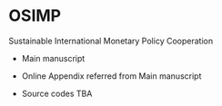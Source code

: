 # OSIMP
Sustainable International Monetary Policy Cooperation

* Main manuscript

* Online Appendix referred from Main manuscript

* Source codes TBA
